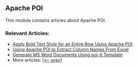 ## Apache POI

This module contains articles about Apache POI.

### Relevant Articles:

- [Apply Bold Text Style for an Entire Row Using Apache POI](https://www.baeldung.com/appache-poi-apply-bold-text-style-entire-row)
- [Using Apache POI to Extract Column Names From Excel](https://www.baeldung.com/apache-poi-extract-column-names-excel)
- [Generate MS Word Documents Using poi-tl Template](https://www.baeldung.com/poi-tl-ms-word)
- More articles: [[<-- prev]](../apache-poi-2)
